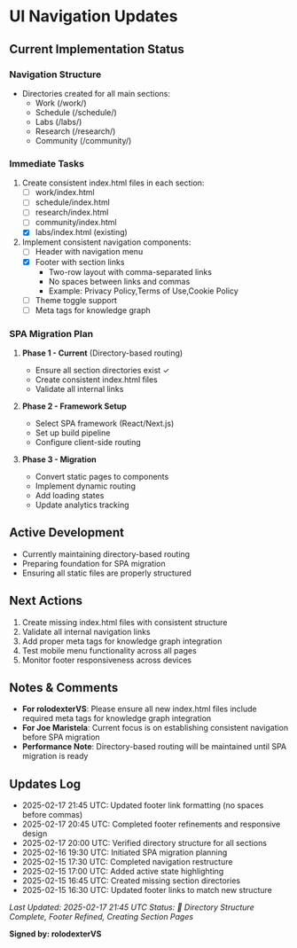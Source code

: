 # UI Navigation Updates

## Current Implementation Status
### Navigation Structure
- Directories created for all main sections:
  - Work (/work/)
  - Schedule (/schedule/)
  - Labs (/labs/)
  - Research (/research/)
  - Community (/community/)

### Immediate Tasks
1. Create consistent index.html files in each section:
   - [ ] work/index.html
   - [ ] schedule/index.html
   - [ ] research/index.html
   - [ ] community/index.html
   - [x] labs/index.html (existing)

2. Implement consistent navigation components:
   - [ ] Header with navigation menu
   - [x] Footer with section links
     - Two-row layout with comma-separated links
     - No spaces between links and commas
     - Example: Privacy Policy,Terms of Use,Cookie Policy
   - [ ] Theme toggle support
   - [ ] Meta tags for knowledge graph

### SPA Migration Plan
1. **Phase 1 - Current** (Directory-based routing)
   - Ensure all section directories exist ✓
   - Create consistent index.html files
   - Validate all internal links

2. **Phase 2 - Framework Setup**
   - Select SPA framework (React/Next.js)
   - Set up build pipeline
   - Configure client-side routing

3. **Phase 3 - Migration**
   - Convert static pages to components
   - Implement dynamic routing
   - Add loading states
   - Update analytics tracking

## Active Development
- Currently maintaining directory-based routing
- Preparing foundation for SPA migration
- Ensuring all static files are properly structured

## Next Actions
1. Create missing index.html files with consistent structure
2. Validate all internal navigation links
3. Add proper meta tags for knowledge graph integration
4. Test mobile menu functionality across all pages
5. Monitor footer responsiveness across devices

## Notes & Comments
- **For rolodexterVS**: Please ensure all new index.html files include required meta tags for knowledge graph integration
- **For Joe Maristela**: Current focus is on establishing consistent navigation before SPA migration
- **Performance Note**: Directory-based routing will be maintained until SPA migration is ready

## Updates Log
- 2025-02-17 21:45 UTC: Updated footer link formatting (no spaces before commas)
- 2025-02-17 20:45 UTC: Completed footer refinements and responsive design
- 2025-02-17 20:00 UTC: Verified directory structure for all sections
- 2025-02-16 19:30 UTC: Initiated SPA migration planning
- 2025-02-15 17:30 UTC: Completed navigation restructure
- 2025-02-15 17:00 UTC: Added active state highlighting
- 2025-02-15 16:45 UTC: Created missing section directories
- 2025-02-15 16:30 UTC: Updated footer links to match new structure

*Last Updated: 2025-02-17 21:45 UTC*
*Status: 🔄 Directory Structure Complete, Footer Refined, Creating Section Pages*

**Signed by: rolodexterVS**

